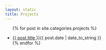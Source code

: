 ```yaml
---
layout: static
title: Projects
---
```



<ul id="archive">

{% for post in site.categories.projects %}
<li><a href="{{ post.url }}">{{ post.title }}</a><abbr>{{ post.date | date_to_string }}</abbr></li>
{% endfor %}
</ul>